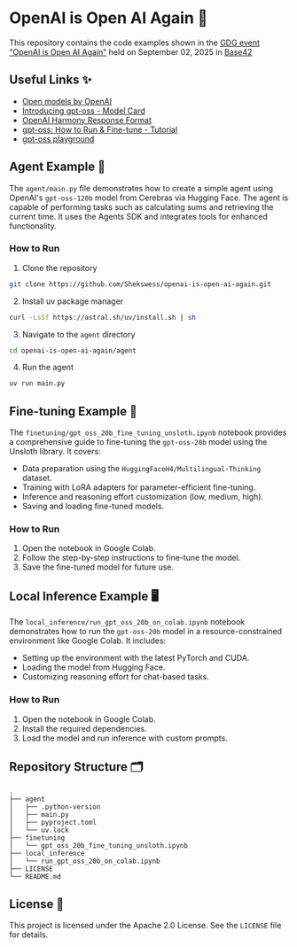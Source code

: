 # OpenAI is Open AI Again 📢

This repository contains the code examples shown in the [GDG event "OpenAI is Open AI Again"](https://www.linkedin.com/feed/update/urn:li:activity:7364598475147112472/) held on September 02, 2025 in [Base42](https://base42.mk/)

## Useful Links ✨

- [Open models by OpenAI](https://openai.com/open-models/)
- [Introducing gpt-oss - Model Card](https://openai.com/index/introducing-gpt-oss/)
- [OpenAI Harmony Response Format](https://cookbook.openai.com/articles/openai-harmony)
- [gpt-oss: How to Run & Fine-tune - Tutorial](https://docs.unsloth.ai/basics/gpt-oss-how-to-run-and-fine-tune)
- [gpt-oss playground](https://gpt-oss.com/)

## Agent Example 🚀

The `agent/main.py` file demonstrates how to create a simple agent using OpenAI's `gpt-oss-120b` model from Cerebras via Hugging Face. The agent is capable of performing tasks such as calculating sums and retrieving the current time. It uses the Agents SDK and integrates tools for enhanced functionality.

### How to Run

1. Clone the repository

```bash
git clone https://github.com/Shekswess/openai-is-open-ai-again.git
```

2. Install uv package manager

```bash
curl -LsSf https://astral.sh/uv/install.sh | sh
```

3. Navigate to the `agent` directory

```bash
cd openai-is-open-ai-again/agent
```

4. Run the agent

```bash
uv run main.py
```

## Fine-tuning Example 🎯

The `finetuning/gpt_oss_20b_fine_tuning_unsloth.ipynb` notebook provides a comprehensive guide to fine-tuning the `gpt-oss-20b` model using the Unsloth library. It covers:

- Data preparation using the `HuggingFaceH4/Multilingual-Thinking` dataset.
- Training with LoRA adapters for parameter-efficient fine-tuning.
- Inference and reasoning effort customization (low, medium, high).
- Saving and loading fine-tuned models.

### How to Run

1. Open the notebook in Google Colab.
2. Follow the step-by-step instructions to fine-tune the model.
3. Save the fine-tuned model for future use.

## Local Inference Example 🖥

The `local_inference/run_gpt_oss_20b_on_colab.ipynb` notebook demonstrates how to run the `gpt-oss-20b` model in a resource-constrained environment like Google Colab. It includes:

- Setting up the environment with the latest PyTorch and CUDA.
- Loading the model from Hugging Face.
- Customizing reasoning effort for chat-based tasks.

### How to Run

1. Open the notebook in Google Colab.
2. Install the required dependencies.
3. Load the model and run inference with custom prompts.

## Repository Structure 🗂

```
.
├── agent
│   ├── .python-version
│   ├── main.py
│   ├── pyproject.toml
│   └── uv.lock
├── finetuning
│   └── gpt_oss_20b_fine_tuning_unsloth.ipynb
├── local_inference
│   └── run_gpt_oss_20b_on_colab.ipynb
├── LICENSE
└── README.md
```

## License 📜

This project is licensed under the Apache 2.0 License. See the `LICENSE` file for details.
